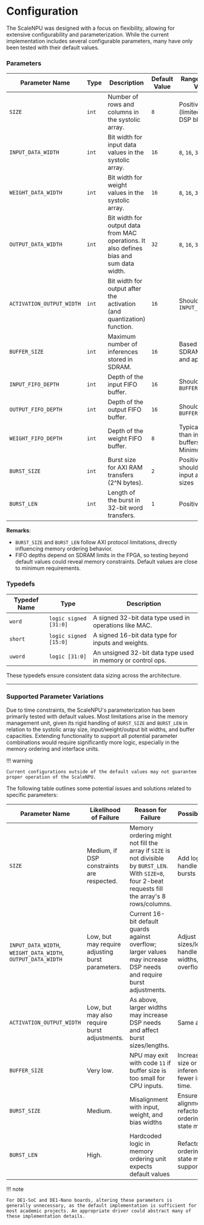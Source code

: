 # Configuration

The ScaleNPU was designed with a focus on flexibility, allowing for extensive configurability and parameterization. While the current implementation includes several configurable parameters, many have only been tested with their default values.

### Parameters

| Parameter Name            | Type  | Description                                                                              | Default Value | Range/Possible Values |
|---------------------------|-------|------------------------------------------------------------------------------------------|---------------|-----------------------|
| `SIZE`                    | `int` | Number of rows and columns in the systolic array.                                        | `8`           | Positive integer (limited by FPGA DSP blocks)|
| `INPUT_DATA_WIDTH`        | `int` | Bit width for input data values in the systolic array.                                   | `16`          | `8`, `16`, `32`, `64` |
| `WEIGHT_DATA_WIDTH`       | `int` | Bit width for weight values in the systolic array.                                       | `16`          | `8`, `16`, `32`, `64` |
| `OUTPUT_DATA_WIDTH`       | `int` | Bit width for output data from MAC operations.  It also defines bias and sum data width. | `32`          | `8`, `16`, `32`, `64` |
| `ACTIVATION_OUTPUT_WIDTH` | `int` | Bit width for output after the activation (and quantization) function.                   | `16`          | Should match `INPUT_DATA_WIDTH`|
| `BUFFER_SIZE`             | `int` | Maximum number of inferences stored in SDRAM.                                            | `16`          | Based on SDRAM capacity and application|
| `INPUT_FIFO_DEPTH`        | `int` | Depth of the input FIFO buffer.                                                          | `16`          | Should match `BUFFER_SIZE` |
| `OUTPUT_FIFO_DEPTH`       | `int` | Depth of the output FIFO buffer.                                                         | `16`          | Should match `BUFFER_SIZE` |
| `WEIGHT_FIFO_DEPTH`       | `int` | Depth of the weight FIFO buffer.                                                         | `8`           | Typically smaller than input/output buffers. Minimum is `SIZE`|
| `BURST_SIZE`              | `int` | Burst size for AXI RAM transfers (2^N bytes).                                            | `2`           | Positive integer; should align with input and weight sizes  |
| `BURST_LEN`               | `int` | Length of the burst in 32-bit word transfers.                                            | `1`           | Positive integer  |

**Remarks**:

- `BURST_SIZE` and `BURST_LEN` follow AXI protocol limitations, directly influencing memory ordering behavior.
- FIFO depths depend on SDRAM limits in the FPGA, so testing beyond default values could reveal memory constraints. Default values are close to minimum requirements.

### Typedefs

| Typedef Name | Type    | Description                                                                 |
|--------------|---------|-----------------------------------------------------------------------------|
| `word`       | `logic signed [31:0]` | A signed 32-bit data type used in operations like MAC.       |
| `short`      | `logic signed [15:0]` | A signed 16-bit data type for inputs and weights.            |
| `uword`      | `logic [31:0]`        | An unsigned 32-bit data type used in memory or control ops.  |

These typedefs ensure consistent data sizing across the architecture.

---

### Supported Parameter Variations

Due to time constraints, the ScaleNPU's parameterization has been primarily tested with default values. Most limitations arise in the memory management unit, given its rigid handling of `BURST_SIZE` and `BURST_LEN` in relation to the systolic array size, input/weight/output bit widths, and buffer capacities. Extending functionality to support all potential parameter combinations would require significantly more logic, especially in the memory ordering and interface units.

!!! warning
    
    Current configurations outside of the default values may not guarantee proper operation of the ScaleNPU.

The following table outlines some potential issues and solutions related to specific parameters:

| Parameter Name            | Likelihood of Failure                                  | Reason for Failure                                                       | Possible Solution                                                        |
|---------------------------|--------------------------------------------------------|--------------------------------------------------------------------------|--------------------------------------------------------------------------|
| `SIZE`                    | Medium, if DSP constraints are respected.               | Memory ordering might not fill the array if `SIZE` is not divisible by `BURST_LEN`. With `SIZE=8`, four 2-beat requests fill the array's 8 rows/columns. | Add logic to handle unaligned bursts|
| `INPUT_DATA_WIDTH`, `WEIGHT_DATA_WIDTH`, `OUTPUT_DATA_WIDTH` | Low, but may require adjusting burst parameters. | Current 16-bit default guards against overflow; larger values may increase DSP needs and require burst adjustments. | Adjust burst sizes/lengths to handle larger data widths, prevent overflow |
| `ACTIVATION_OUTPUT_WIDTH` | Low, but may also require burst adjustments.           | As above, larger widths may increase DSP needs and affect burst sizes/lengths. | Same as above |
| `BUFFER_SIZE`             | Very low.                                               | NPU may exit with code `11` if buffer size is too small for CPU inputs. | Increase buffer size or perform inference on fewer inputs at a time. |
| `BURST_SIZE`              | Medium.                                                | Misalignment with input, weight, and bias widths | Ensure proper alignment, or refactor memory ordering/interface state machines |
| `BURST_LEN`               | High.                                                  | Hardcoded logic in memory ordering unit expects default values | Refactor memory ordering/interface state machines to support flexibility |

!!! note

    For DE1-SoC and DE1-Nano boards, altering these parameters is generally unnecessary, as the default implementation is sufficient for most academic projects. An appropriate driver could abstract many of these implementation details.